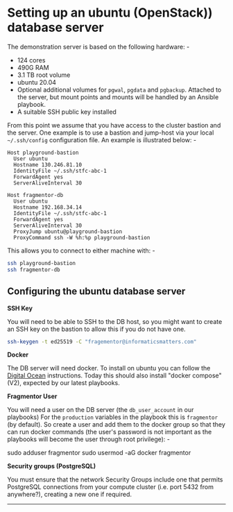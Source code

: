 # Setting up an ubuntu (OpenStack)) database server

The demonstration server is based on the following hardware: -

- 124 cores
- 490G RAM
- 3.1 TB root volume
- ubuntu 20.04
- Optional additional volumes for `pgwal`, `pgdata` and `pgbackup`. Attached to the
  server, but mount points and mounts will be handled by an Ansible playbook.
- A suitable SSH public key installed

From this point we assume that you have access to the cluster bastion and the server.
One example is to use a bastion and jump-host via your local `~/.ssh/config`
configuration file. An example is illustrated below: -

```
Host playground-bastion
  User ubuntu
  Hostname 130.246.81.10
  IdentityFile ~/.ssh/stfc-abc-1
  ForwardAgent yes
  ServerAliveInterval 30

Host fragmentor-db
  User ubuntu
  Hostname 192.168.34.14
  IdentityFile ~/.ssh/stfc-abc-1
  ForwardAgent yes
  ServerAliveInterval 30
  ProxyJump ubuntu@playground-bastion
  ProxyCommand ssh -W %h:%p playground-bastion
```

This allows you to connect to either machine with: -

```bash
ssh playground-bastion
ssh fragmentor-db
```

## Configuring the ubuntu database server

**SSH Key**

You will need to be able to SSH to the DB host, so you might want to create an SSH key
on the bastion to allow this if you do not have one.

```bash
ssh-keygen -t ed25519 -C "fragementor@informaticsmatters.com"
```

**Docker**

The DB server will need docker. To install on ubuntu you can follow the
[Digital Ocean] instructions. Today this should also install "docker compose" (V2),
expected by our latest playbooks.

**Fragmentor User**

You will need a user on the DB server (the `db_user_account` in our playbooks)
For the `production` variables in the playbook this is `fragmentor` (by default).
So create a user and add them to the docker group so that they can run
docker commands (the user's password is not important as the playbooks
will become the user through root privilege): -

  sudo adduser fragmentor
  sudo usermod -aG docker fragmentor

**Security groups (PostgreSQL)**

You must ensure that the network Security Groups include one
that permits PostgreSQL connections from your compute cluster
(i.e. port 5432 from anywhere?), creating a new one if required.

---

[digital ocean]: https://www.digitalocean.com/community/tutorials/how-to-install-and-use-docker-on-ubuntu-20-04
